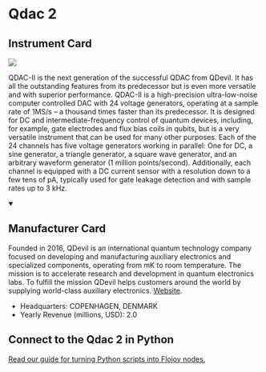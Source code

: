 
# Qdac 2

## Instrument Card

<img src="https://v5.airtableusercontent.com/v1/19/19/1691539200000/otz2tUjGTQyVI_U05w-yyw/JwRi7BreETfWul3lb2SYAVJb7t6I22w0ARdxTPXpZeDfFyCPttyJyB82_xH9G1FM75dLrwjyhMRyTxIFqzLdNloq8H3Kiktp9oeloAkDgrY/xUIAXAmuXgvjT7gXw0iWG1Bl8A85YfWnqjVptop823Y"/>
<p>QDAC-II is the next generation of the successful QDAC from QDevil. It has all the outstanding features from its predecessor but is even more versatile and with superior performance. QDAC-II is a high-precision ultra-low-noise computer controlled DAC with 24 voltage generators, operating at a sample rate of 1MS/s – a thousand times faster than its predecessor. It is designed for DC and intermediate-frequency control of quantum devices, including, for example, gate electrodes and flux bias coils in qubits, but is a very versatile instrument that can be used for many other purposes. Each of the 24 channels has five voltage generators working in parallel: One for DC, a sine generator, a triangle generator, a square wave generator, and an arbitrary waveform generator (1 million points/second). Additionally, each channel is equipped with a DC current sensor with a resolution down to a few tens of pA, typically used for gate leakage detection and with sample rates up to 3 kHz.</p>

<details open>
<summary><h2>Manufacturer Card</h2></summary>

Founded in 2016, QDevil is an international quantum technology company focused on developing and manufacturing auxiliary electronics and specialized components, operating from mK to room temperature. The mission is to accelerate research and development in quantum electronics labs. To fulfill the mission QDevil helps customers around the world by supplying world-class auxiliary electronics. <a href="https://qdevil.com/">Website</a>.

<ul>
  <li>Headquarters: COPENHAGEN, DENMARK</li>
  <li>Yearly Revenue (millions, USD): 2.0</li>
</ul>
</details>

## Connect to the Qdac 2 in Python

[Read our guide for turning Python scripts into Flojoy nodes.](https://docs.flojoy.ai/custom-nodes/creating-custom-node/)


